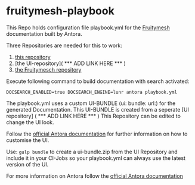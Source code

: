# fruitymesh-playbook
This Repo holds configuration file playbook.yml for the [Fruitymesh ](https://github.com/PanaDel/fruitymesh) documentation built by Antora.

Three Repositories are needed for this to work:
1. [this repository](https://github.com/PanaDel/fruitymesh-playbook)
2. [the UI-repository]( *** ADD LINK HERE *** )
3. [the Fruitymesch repository](https://github.com/PanaDel/fruitymesh) 

Execute following command to build documentation with search activated:
````
DOCSEARCH_ENABLED=true DOCSEARCH_ENGINE=lunr antora playbook.yml
````

The playbook.yml uses a custom UI-BUNDLE (ui: bundle: url:) for the generated Documentation.
This UI-BUNDLE is created from a seperate [UI repository] ( *** ADD LINK HERE *** )
This Repository can be edited to change the UI look.

Follow the [official Antora documentation](https://docs.antora.org/antora-ui-default/) for further information on how to customise the UI.

Use: ````gulp bundle```` to create a ui-bundle.zip from the UI Repository and include it in your CI-Jobs so your playbook.yml can always use the latest version of the UI.

For more information on Antora follow the [official Antora documentation](https://docs.antora.org/antora/2.0/)
